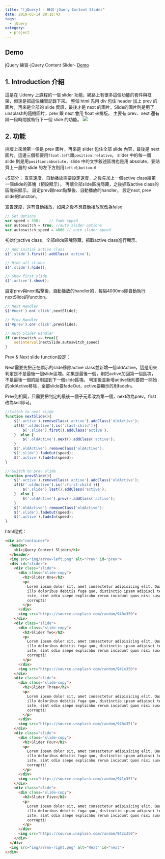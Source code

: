 ```yaml
---
title: "[jQuery] - 練習-jQuery Content Slider"
date: 2019-03-14 20:18:43
tags:
  - jQuery
category:
  - project
---
```


## Demo

jQuery 練習-jQuery Content Slider- [Demo](http://127.0.0.1:5500/MyProjects/ProjectsInJS&jQuery/jQueryContentSlider/ContentSlider/index.html)

## 1. Introduction 介紹

這是在 Udemy 上課程的一個 slider 功能，網路上有很多這個功能的套件與框架，但還是把這個練習記錄下來。
整個 html 先用 div 包住 header 加上 prev 的圖片，再來是全部的 slide 資訊，最後才是 next 的圖片。Slide的圖片則是用了unsplash的隨機圖片，prev 跟 next 會用 float 來排版。
主要有 prev、next 還有隔一段時間就執行下一個 slide 的功能。
![](https://i.imgur.com/IeArKC4.png)

## 2. 功能

排版上來說第一個是 prev 圖片，再來是 slider 包住全部 slide 內容，最後是 next 圖片，這邊三個都要用`float:left`跟`position:relative`。
slider 中的每一個 slide 則是用`position:absolute`，slide 中的文字敘述區塊也是用 absolute，要貼齊上一層的 slide 的左下方則用`left:0`,`bottom:0`



JS部分：
宣告速度，自動播放需要設定速度，之後先加上一個active class給第一個slide的區塊（預設顯示）。
再讓全部slide區塊隱藏，之後抓取active class的區塊來顯示。
設定prev跟next點擊後、自動播放的handler。
設定next, prev slide的function。

宣告速度，還有自動播放，如果之後不想自動播放就改為false

```js
// Set Options
var speed = 500;    // fade spped
var autoswitch = true; //auto slider options
var autoswitch_speed = 4000 // auto slider speed
```

初始化active class，全部slide區塊隱藏，抓取active class進行顯示。

```js
// Add initial active class
$('.slide').first().addClass('active');

// Hide all slides
$('.slide').hide();

// Show first slide
$('.active').show();
```

設定prev與next點擊後、自動播放的handler的，每隔4000ms即自動執行nextSlide的function。

```js
// Next Handler 
$('#next').on('click',nextSlide);

// Prev Handler
$('#prev').on('click',prevSlide);

// Auto Slider Handler
if (autoswitch == true){
    setInterval(nextSlide,autoswitch_speed)
}
```

Prev & Next slide function設定：

Next需要先把正在顯示的slide移除active class並新增一個oldActive，這是用來判定是不是最後一個slide區塊。如果是最後一個，則把active加回第一個區塊，不是最後一個的話則加到下一個slide區塊。
判定後並新增active後則要把一開始的oldActive移除，全部slide要fadeOut，active要顯示的則fadeIn。

Prev則相同，只需要把判定的最後一個子元素改為第一個，next改為prev，first改為last即可。

```js
//Switch to next slide
function nextSlide(){
    $('.active').removeClass('active').addClass('oldActive');
    if($('.oldActive').is(':last-child')){
        $('.slide').first().addClass('active');
    }  else {
        $('.oldActive').next().addClass('active');
    }
    $('.oldActive').removeClass('oldActive');
    $('.slide').fadeOut(speed);
    $('.active').fadeIn(speed);
}

// Switch to prev slide
function prevSlide(){
    $('.active').removeClass('active').addClass('oldActive');
    if($('.oldActive').is(':first-child')){
        $('.slide').last().addClass('active');
    }  else {
        $('.oldActive').prev().addClass('active');
    }
    $('.oldActive').removeClass('oldActive');
    $('.slide').fadeOut(speed);
    $('.active').fadeIn(speed);
}
```

html程式：

```html
<div id="container">
  <header>
    <h1>jQuery Content Slider</h1>
  </header>
  <img src="img/arrow-left.png" alt="Prev" id="prev">
  <div id="slider">
    <div class="slide">
      <div class="slide-copy">
        <h2>Slider One</h2>
        <p>
          Lorem ipsum dolor sit, amet consectetur adipisicing elit. Quam amet
          illo doloribus debitis fuga quo, distinctio ipsam adipisci temporibus
          iste, sint odio saepe explicabo rerum incidunt quos nisi suscipit
          corrupti!
        </p>
      </div>
      <img src="https://source.unsplash.com/random/940x350">
    </div>
    <div class="slide">
      <div class="slide-copy">
        <h2>Slider Two</h2>
        <p>
          Lorem ipsum dolor sit, amet consectetur adipisicing elit. Quam amet
          illo doloribus debitis fuga quo, distinctio ipsam adipisci temporibus
          iste, sint odio saepe explicabo rerum incidunt quos nisi suscipit
          corrupti!
        </p>
      </div>
      <img src="https://source.unsplash.com/random/941x350">
    </div>
    <div class="slide">
      <div class="slide-copy">
        <h2>Slider Three</h2>
        <p>
          Lorem ipsum dolor sit, amet consectetur adipisicing elit. Quam amet
          illo doloribus debitis fuga quo, distinctio ipsam adipisci temporibus
          iste, sint odio saepe explicabo rerum incidunt quos nisi suscipit
          corrupti!
        </p>
      </div>
      <img src="https://source.unsplash.com/random/940x351">
    </div>
    <div class="slide">
      <div class="slide-copy">
        <h2>Slider Four</h2>
        <p>
          Lorem ipsum dolor sit, amet consectetur adipisicing elit. Quam amet
          illo doloribus debitis fuga quo, distinctio ipsam adipisci temporibus
          iste, sint odio saepe explicabo rerum incidunt quos nisi suscipit
          corrupti!
        </p>
      </div>
      <img src="https://source.unsplash.com/random/941x351">
    </div>
    <div class="slide">
      <div class="slide-copy">
        <h2>Slider Five</h2>
        <p>
          Lorem ipsum dolor sit, amet consectetur adipisicing elit. Quam amet
          illo doloribus debitis fuga quo, distinctio ipsam adipisci temporibus
          iste, sint odio saepe explicabo rerum incidunt quos nisi suscipit
          corrupti!
        </p>
      </div>
      <img src="https://source.unsplash.com/random/942x350">
    </div>
  </div>
  <img src="img/arrow-right.png" alt="Next" id="next">
</div>
```